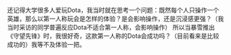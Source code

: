 还记得大学很多人爱玩Dota，我当时就在思考一个问题：既然每个人只操作一个英雄，那么以第一人称玩会是怎样的体验？是会影响操作，还是沉浸感更强？（我当时采访的同学普遍反应Dota不适合第一人称，会影响操作）
所以当暴雪推出《守望先锋》时，我很好奇，这款第一人称的Dota会成功吗？（目前看来是比较成功的）我等不及体验一把。
